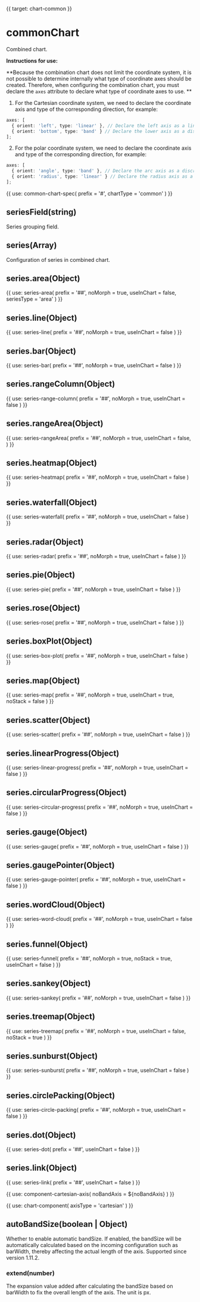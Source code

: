 {{ target: chart-common }}

<!-- TODO: series 还差 IBar3dSeriesSpec IPie3dSeriesSpec -->

# commonChart

Combined chart.

**Instructions for use:**

**Because the combination chart does not limit the coordinate system, it is not possible to determine internally what type of coordinate axes should be created. Therefore, when configuring the combination chart, you must declare the `axes` attribute to declare what type of coordinate axes to use. **

1. For the Cartesian coordinate system, we need to declare the coordinate axis and type of the corresponding direction, for example:

```ts
axes: [
  { orient: 'left', type: 'linear' }, // Declare the left axis as a linear axis
  { orient: 'bottom', type: 'band' } // Declare the lower axis as a discrete axis
];
```

2. For the polar coordinate system, we need to declare the coordinate axis and type of the corresponding direction, for example:

```ts
axes: [
  { orient: 'angle', type: 'band' }, // Declare the arc axis as a discrete axis
  { orient: 'radius', type: 'linear' } // Declare the radius axis as a linear axis
];
```

{{ use: common-chart-spec(
    prefix = '#',
    chartType = 'common'
) }}

## seriesField(string)

Series grouping field.

## series(Array)

Configuration of series in combined chart.

## series.area(Object)

{{ use: series-area(
  prefix = '##',
  noMorph = true,
  useInChart = false,
  seriesType = 'area'
) }}

## series.line(Object)

{{ use: series-line(
  prefix = '##',
  noMorph = true,
  useInChart = false
) }}

## series.bar(Object)

{{ use: series-bar(
  prefix = '##',
  noMorph = true,
  useInChart = false
) }}

## series.rangeColumn(Object)

{{ use: series-range-column(
  prefix = '##',
  noMorph = true,
  useInChart = false
) }}

## series.rangeArea(Object)

{{ use: series-rangeArea(
 prefix = '##',
  noMorph = true,
  useInChart = false,
) }}

## series.heatmap(Object)

{{ use: series-heatmap(
 prefix = '##',
  noMorph = true,
  useInChart = false
) }}

## series.waterfall(Object)

{{ use: series-waterfall(
 prefix = '##',
  noMorph = true,
  useInChart = false
) }}

## series.radar(Object)

{{ use: series-radar(
  prefix = '##',
  noMorph = true,
  useInChart = false
) }}

## series.pie(Object)

{{ use: series-pie(
  prefix = '##',
  noMorph = true,
  useInChart = false
) }}

## series.rose(Object)

{{ use: series-rose(
 prefix = '##',
  noMorph = true,
  useInChart = false
) }}

## series.boxPlot(Object)

{{ use: series-box-plot(
 prefix = '##',
  noMorph = true,
  useInChart = false
) }}

## series.map(Object)

{{ use: series-map(
  prefix = '##',
  noMorph = true,
  useInChart = true,
  noStack = false
) }}

## series.scatter(Object)

{{ use: series-scatter(
  prefix = '##',
  noMorph = true,
  useInChart = false
) }}

## series.linearProgress(Object)

{{ use: series-linear-progress(
  prefix = '##',
  noMorph = true,
  useInChart = false
) }}

## series.circularProgress(Object)

{{ use: series-circular-progress(
  prefix = '##',
  noMorph = true,
  useInChart = false
) }}

## series.gauge(Object)

{{ use: series-gauge(
  prefix = '##',
  noMorph = true,
  useInChart = false
) }}

## series.gaugePointer(Object)

{{ use: series-gauge-pointer(
  prefix = '##',
  noMorph = true,
  useInChart = false
) }}

## series.wordCloud(Object)

{{ use: series-word-cloud(
 prefix = '##',
  noMorph = true,
  useInChart = false
) }}

## series.funnel(Object)

{{ use: series-funnel(
  prefix = '##',
  noMorph = true,
  noStack = true,
  useInChart = false
) }}

## series.sankey(Object)

{{ use: series-sankey(
  prefix = '##',
  noMorph = true,
  useInChart = false
) }}

## series.treemap(Object)

{{ use: series-treemap(
  prefix = '##',
  noMorph = true,
  useInChart = false,
  noStack = true
) }}

## series.sunburst(Object)

{{ use: series-sunburst(
  prefix = '##',
  noMorph = true,
  useInChart = false
) }}

## series.circlePacking(Object)

{{ use: series-circle-packing(
  prefix = '##',
  noMorph = true,
  useInChart = false
) }}

## series.dot(Object)

{{ use: series-dot(
  prefix = '##',
  useInChart = false
) }}

## series.link(Object)

{{ use: series-link(
  prefix = '##',
  useInChart = false
) }}

{{ use: component-cartesian-axis(
  noBandAxis = ${noBandAxis}
) }}

{{ use: chart-component(
  axisType = 'cartesian'
) }}

## autoBandSize(boolean | Object)

Whether to enable automatic bandSize. If enabled, the bandSize will be automatically calculated based on the incoming configuration such as barWidth, thereby affecting the actual length of the axis. Supported since version 1.11.2.

### extend(number)

The expansion value added after calculating the bandSize based on barWidth to fix the overall length of the axis. The unit is px.
